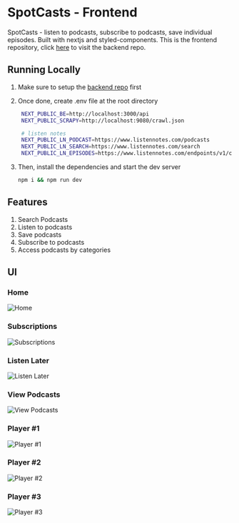 # SpotCasts - Frontend

SpotCasts - listen to podcasts, subscribe to podcasts, save individual episodes. Built with nextjs and styled-components. This is the frontend repository, click [here](https://github.com/manikandanraji/spotcasts-backend) to visit the backend repo.

## Running Locally

1. Make sure to setup the [backend repo](https://github.com/manikandanraji/spotcasts-backend) first

2. Once done, create .env file at the root directory 

   ```bash
	NEXT_PUBLIC_BE=http://localhost:3000/api
	NEXT_PUBLIC_SCRAPY=http://localhost:9080/crawl.json

	# listen notes
	NEXT_PUBLIC_LN_PODCAST=https://www.listennotes.com/podcasts
	NEXT_PUBLIC_LN_SEARCH=https://www.listennotes.com/search
	NEXT_PUBLIC_LN_EPISODES=https://www.listennotes.com/endpoints/v1/channels
	 ```

3. Then, install the dependencies and start the dev server

	 ```bash
	 npm i && npm run dev
	 ```

## Features

1. Search Podcasts
2. Listen to podcasts
3. Save podcasts 
4. Subscribe to podcasts
5. Access podcasts by categories

## UI

### Home
![Home](screenshots/home.png)

### Subscriptions
![Subscriptions](screenshots/subscriptions.png)

### Listen Later
![Listen Later](screenshots/listen_later.png)

### View Podcasts
![View Podcasts](screenshots/view_podcasts.png)

### Player #1
![Player #1](screenshots/player.png)

### Player #2
![Player #2](screenshots/home_player.png)

### Player #3
![Player #3](screenshots/home_player2.png)
